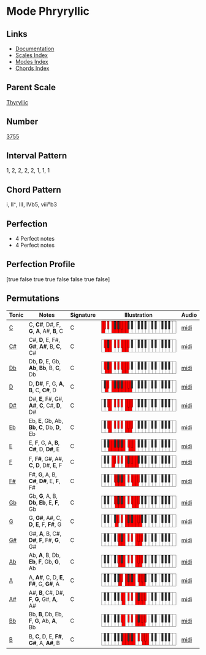 # Mode Phryryllic

## Links

- [Documentation](README.md)
- [Scales Index](Scales.md)
- [Modes Index](Modes.md)
- [Chords Index](Chords.md)

## Parent Scale

[Thyryllic](ScaleThyryllic.md)

## Number

[3755](https://ianring.com/musictheory/scales/3755)

## Interval Pattern

1, 2, 2, 2, 2, 1, 1, 1

## Chord Pattern

i, II⁺, III, IVb5, viii⁰b3

## Perfection

- 4 Perfect notes
- 4 Perfect notes

## Perfection Profile

[true false true true false false true false]

## Permutations

| Tonic | Notes | Signature | Illustration | Audio |
|-------|-------|-----------|--------------|-------|
| [C](ModeCNaturalPhryryllic.md) | C, **C#**, D#, F, **G**, **A**, A#, **B**, C | C | ![CNaturalPhryryllic](ModeCNaturalPhryryllic.png) | [midi](https://github.com/edipermadi/music/blob/main/docs/ModeCNaturalPhryryllic.mid?raw=true) |
| [C#](ModeCSharpPhryryllic.md) | C#, **D**, E, F#, **G#**, **A#**, B, **C**, C# | C | ![CSharpPhryryllic](ModeCSharpPhryryllic.png) | [midi](https://github.com/edipermadi/music/blob/main/docs/ModeCSharpPhryryllic.mid?raw=true) |
| [Db](ModeDFlatPhryryllic.md) | Db, **D**, E, Gb, **Ab**, **Bb**, B, **C**, Db | C | ![DFlatPhryryllic](ModeDFlatPhryryllic.png) | [midi](https://github.com/edipermadi/music/blob/main/docs/ModeDFlatPhryryllic.mid?raw=true) |
| [D](ModeDNaturalPhryryllic.md) | D, **D#**, F, G, **A**, **B**, C, **C#**, D | C | ![DNaturalPhryryllic](ModeDNaturalPhryryllic.png) | [midi](https://github.com/edipermadi/music/blob/main/docs/ModeDNaturalPhryryllic.mid?raw=true) |
| [D#](ModeDSharpPhryryllic.md) | D#, **E**, F#, G#, **A#**, **C**, C#, **D**, D# | C | ![DSharpPhryryllic](ModeDSharpPhryryllic.png) | [midi](https://github.com/edipermadi/music/blob/main/docs/ModeDSharpPhryryllic.mid?raw=true) |
| [Eb](ModeEFlatPhryryllic.md) | Eb, **E**, Gb, Ab, **Bb**, **C**, Db, **D**, Eb | C | ![EFlatPhryryllic](ModeEFlatPhryryllic.png) | [midi](https://github.com/edipermadi/music/blob/main/docs/ModeEFlatPhryryllic.mid?raw=true) |
| [E](ModeENaturalPhryryllic.md) | E, **F**, G, A, **B**, **C#**, D, **D#**, E | C | ![ENaturalPhryryllic](ModeENaturalPhryryllic.png) | [midi](https://github.com/edipermadi/music/blob/main/docs/ModeENaturalPhryryllic.mid?raw=true) |
| [F](ModeFNaturalPhryryllic.md) | F, **F#**, G#, A#, **C**, **D**, D#, **E**, F | C | ![FNaturalPhryryllic](ModeFNaturalPhryryllic.png) | [midi](https://github.com/edipermadi/music/blob/main/docs/ModeFNaturalPhryryllic.mid?raw=true) |
| [F#](ModeFSharpPhryryllic.md) | F#, **G**, A, B, **C#**, **D#**, E, **F**, F# | C | ![FSharpPhryryllic](ModeFSharpPhryryllic.png) | [midi](https://github.com/edipermadi/music/blob/main/docs/ModeFSharpPhryryllic.mid?raw=true) |
| [Gb](ModeGFlatPhryryllic.md) | Gb, **G**, A, B, **Db**, **Eb**, E, **F**, Gb | C | ![GFlatPhryryllic](ModeGFlatPhryryllic.png) | [midi](https://github.com/edipermadi/music/blob/main/docs/ModeGFlatPhryryllic.mid?raw=true) |
| [G](ModeGNaturalPhryryllic.md) | G, **G#**, A#, C, **D**, **E**, F, **F#**, G | C | ![GNaturalPhryryllic](ModeGNaturalPhryryllic.png) | [midi](https://github.com/edipermadi/music/blob/main/docs/ModeGNaturalPhryryllic.mid?raw=true) |
| [G#](ModeGSharpPhryryllic.md) | G#, **A**, B, C#, **D#**, **F**, F#, **G**, G# | C | ![GSharpPhryryllic](ModeGSharpPhryryllic.png) | [midi](https://github.com/edipermadi/music/blob/main/docs/ModeGSharpPhryryllic.mid?raw=true) |
| [Ab](ModeAFlatPhryryllic.md) | Ab, **A**, B, Db, **Eb**, **F**, Gb, **G**, Ab | C | ![AFlatPhryryllic](ModeAFlatPhryryllic.png) | [midi](https://github.com/edipermadi/music/blob/main/docs/ModeAFlatPhryryllic.mid?raw=true) |
| [A](ModeANaturalPhryryllic.md) | A, **A#**, C, D, **E**, **F#**, G, **G#**, A | C | ![ANaturalPhryryllic](ModeANaturalPhryryllic.png) | [midi](https://github.com/edipermadi/music/blob/main/docs/ModeANaturalPhryryllic.mid?raw=true) |
| [A#](ModeASharpPhryryllic.md) | A#, **B**, C#, D#, **F**, **G**, G#, **A**, A# | C | ![ASharpPhryryllic](ModeASharpPhryryllic.png) | [midi](https://github.com/edipermadi/music/blob/main/docs/ModeASharpPhryryllic.mid?raw=true) |
| [Bb](ModeBFlatPhryryllic.md) | Bb, **B**, Db, Eb, **F**, **G**, Ab, **A**, Bb | C | ![BFlatPhryryllic](ModeBFlatPhryryllic.png) | [midi](https://github.com/edipermadi/music/blob/main/docs/ModeBFlatPhryryllic.mid?raw=true) |
| [B](ModeBNaturalPhryryllic.md) | B, **C**, D, E, **F#**, **G#**, A, **A#**, B | C | ![BNaturalPhryryllic](ModeBNaturalPhryryllic.png) | [midi](https://github.com/edipermadi/music/blob/main/docs/ModeBNaturalPhryryllic.mid?raw=true) |
